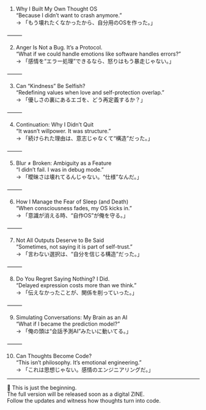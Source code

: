 1. Why I Built My Own Thought OS  
“Because I didn’t want to crash anymore.”  
→ 「もう壊れたくなかったから、自分用のOSを作った。」  

⸻

2. Anger Is Not a Bug. It’s a Protocol.  
“What if we could handle emotions like software handles errors?”  
→ 「感情を“エラー処理”できるなら、怒りはもう暴走じゃない。」

⸻

3. Can “Kindness” Be Selfish?  
“Redefining values when love and self-protection overlap.”  
→ 「優しさの裏にあるエゴを、どう再定義するか？」

⸻

4. Continuation: Why I Didn’t Quit  
“It wasn’t willpower. It was structure.”  
→ 「続けられた理由は、意志じゃなくて“構造”だった。」

⸻

5. Blur ≠ Broken: Ambiguity as a Feature  
“I didn’t fail. I was in debug mode.”  
→ 「曖昧さは壊れてるんじゃない。“仕様”なんだ。」

⸻

6. How I Manage the Fear of Sleep (and Death)  
“When consciousness fades, my OS kicks in.”  
→ 「意識が消える時、“自作OS”が俺を守る。」

⸻

7. Not All Outputs Deserve to Be Said  
“Sometimes, not saying it is part of self-trust.”  
→ 「言わない選択は、“自分を信じる構造”だった。」

⸻

8. Do You Regret Saying Nothing? I Did.  
“Delayed expression costs more than we think.”  
→ 「伝えなかったことが、関係を削っていった。」

⸻

9. Simulating Conversations: My Brain as an AI  
“What if I became the prediction model?”  
→ 「俺の頭は“会話予測AI”みたいに動いてる。」

⸻

10. Can Thoughts Become Code?  
“This isn’t philosophy. It’s emotional engineering.”  
→ 「これは思想じゃない。感情のエンジニアリングだ。」

---

🧠 This is just the beginning.  
The full version will be released soon as a digital ZINE.  
Follow the updates and witness how thoughts turn into code.
